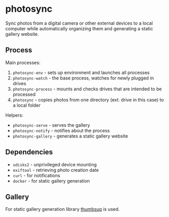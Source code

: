 # photosync

Sync photos from a digital camera or other external devices to a local computer while automatically organizing them and generating a static gallery website.

## Process

Main processes:

1. `photosync-env` - sets up environment and launches all processes
2. `photosync-watch` - the base process, watches for newly plugged in drives
3. `photosync-process` - mounts and checks drives that are intended to be processed
4. `photosync` - copies photos from one directory (ext. drive in this case) to a local folder

Helpers:

- `photosync-serve` - serves the gallery
- `photosync-notify` - notifies about the process
- `photosync-gallery` - generates a static gallery website

## Dependencies

- `udisks2` - unprivileged device mounting
- `exiftool` - retrieving photo creation date
- `curl` - for notifications
- `docker` - for static gallery generation

## Gallery

For static gallery generation library [thumbsup](https://thumbsup.github.io) is used.
